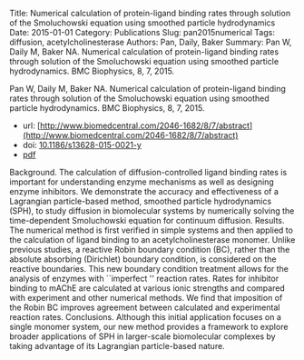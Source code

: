 Title: Numerical calculation of protein-ligand binding rates through solution of the Smoluchowski equation using smoothed particle hydrodynamics
Date: 2015-01-01
Category: Publications
Slug: pan2015numerical
Tags: diffusion, acetylcholinesterase
Authors: Pan, Daily, Baker
Summary: Pan W, Daily M, Baker NA. Numerical calculation of protein-ligand binding rates through solution of the Smoluchowski equation using smoothed particle hydrodynamics. BMC Biophysics, 8, 7, 2015. 

Pan W, Daily M, Baker NA. Numerical calculation of protein-ligand binding rates through solution of the Smoluchowski equation using smoothed particle hydrodynamics. BMC Biophysics, 8, 7, 2015. 

* url: [http://www.biomedcentral.com/2046-1682/8/7/abstract](http://www.biomedcentral.com/2046-1682/8/7/abstract)
* doi: [10.1186/s13628-015-0021-y](10.1186/s13628-015-0021-y)
* [pdf](http://sobolevnrm.github.io/papers/pan2015numerical.pdf)

Background. The calculation of diffusion-controlled ligand binding rates is important for understanding enzyme mechanisms as well as designing enzyme inhibitors. We demonstrate the accuracy and effectiveness of a Lagrangian particle-based method, smoothed particle hydrodynamics (SPH), to study diffusion in biomolecular systems by numerically solving the time-dependent Smoluchowski equation for continuum diffusion. Results. The numerical method is first verified in simple systems and then applied to the calculation of ligand binding to an acetylcholinesterase monomer. Unlike previous studies, a reactive Robin boundary condition (BC), rather than the absolute absorbing (Dirichlet) boundary condition, is considered on the reactive boundaries. This new boundary condition treatment allows for the analysis of enzymes with ``imperfect '' reaction rates. Rates for inhibitor binding to mAChE are calculated at various ionic strengths and compared with experiment and other numerical methods. We find that imposition of the Robin BC improves agreement between calculated and experimental reaction rates. Conclusions. Although this initial application focuses on a single monomer system, our new method provides a framework to explore broader applications of SPH in larger-scale biomolecular complexes by taking advantage of its Lagrangian particle-based nature.
